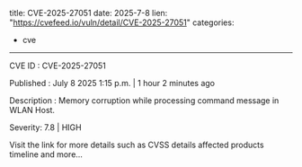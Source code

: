  
title: CVE-2025-27051
date: 2025-7-8
lien: "https://cvefeed.io/vuln/detail/CVE-2025-27051"
categories:
  - cve
---

CVE ID : CVE-2025-27051

Published :  July 8
2025
1:15 p.m. | 1 hour
2 minutes ago

Description : Memory corruption while processing command message in WLAN Host.

Severity: 7.8 | HIGH

Visit the link for more details
such as CVSS details
affected products
timeline
and more...
